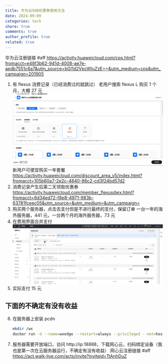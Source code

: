 ```yaml
---
title: 华为云500优惠券使用方法
date: 2024-09-09
categories: tech
share: true
comments: true
author_profile: true
related: true
---
```


华为云注册链接 #aff https://activity.huaweicloud.com/cps.html?fromacct=e48f3b62-941d-4008-ae7e-aedb7551c6a7&utm_source=bGl1d2VpcWluZzE==&utm_medium=cps&utm_campaign=201905

1. 有 flexus 消费记录（已经消费过的就跳过）
   老用户搜索 flexus L 购买 1 个月，大概 27 元
   ![alt text](/assets/images/huawei/image.png)
   新用户可便宜购买一年套餐 https://activity.huaweicloud.com/discount_area_v5/index.html?fromacct=105b60a7-2e2c-4840-86c2-cd3f24bd57d2
2. 消费记录产生后第二天领取优惠券
   https://activity.huaweicloud.com/member_flexusdwx.html?fromacct=6d34ed72-f8e8-4971-983b-63781fceec05&utm_source=&utm_medium=&utm_campaign=
3. 购买两个服务器，点击去支付但是不进行最终的支付，保留订单
   一台一年的海外服务器，441 元，一台两个月的海外服务器，73 元
4. 在费用界面合并支付
   ![alt text](/assets/images/huawei/image-1.png)
5. 实际支付 15 元

## 下面的不确定有没有收益

6. 在服务器上安装 pcdn
   ```sh
   mkdir /wx
   docker run -d --name=wxedge --restart=always --privileged --net=host --tmpfs /run --tmpfs /tmp -v /wx:/storage:rw images-cluster.xycloud.com/wxedge/wxedge:latest
   ```
7. 服务器需要开放端口，访问 http://ip:18888，下载网心云，扫码绑定设备（我也是第一次在云服务器运行，不确定有没有收益）
   网心云注册链接 #aff https://act.walk-live.com/acts/invite?inviteid=TtAnhDuZ
